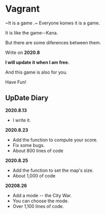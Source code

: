 # Vagrant
~It is a game .~ Everyone konws it is a game.

It is like the game--Kana.

But there are some diferences between them.

Write on __2020.8__

**I will update it when I am free.**

And this game is also for you.

Have Fun!

## UpDate Diary

**2020.8.13**

- I write it.

**2020.8.23**
- Add the function to compute your score.
- Fix some bugs.
- About 800 lines of code

**2020.8.25**
- Add the function to set the map's size.
- About 1,000 of code

**20208.26**
- Add a mode -- the City War.
- You can choose the mode.
- Over 1,100 lines of code.
